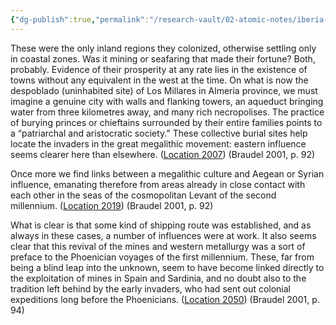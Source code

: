 ```yaml
---
{"dg-publish":true,"permalink":"/research-vault/02-atomic-notes/iberia-shows-early-signs-of-eastern-invaders-from-the-sea-who-sought-to-colonize-and-exploit-resources/"}
---
```


These were the only inland regions they colonized, otherwise settling only in coastal zones. Was it mining or seafaring that made their fortune? Both, probably. Evidence of their prosperity at any rate lies in the existence of towns without any equivalent in the west at the time. On what is now the despoblado (uninhabited site) of Los Millares in Almeria province, we must imagine a genuine city with walls and flanking towers, an aqueduct bringing water from three kilometres away, and many rich necropolises. The practice of burying princes or chieftains surrounded by their entire families points to a “patriarchal and aristocratic society.” These collective burial sites help locate the invaders in the great megalithic movement: eastern influence seems clearer here than elsewhere. ([Location 2007](https://readwise.io/to_kindle?action=open&asin=B004FEFSCC&location=2007)) (Braudel 2001, p. 92)

Once more we find links between a megalithic culture and Aegean or Syrian influence, emanating therefore from areas already in close contact with each other in the seas of the cosmopolitan Levant of the second millennium. ([Location 2019](https://readwise.io/to_kindle?action=open&asin=B004FEFSCC&location=2019)) (Braudel 2001, p. 92)

What is clear is that some kind of shipping route was established, and as always in these cases, a number of influences were at work. It also seems clear that this revival of the mines and western metallurgy was a sort of preface to the Phoenician voyages of the first millennium. These, far from being a blind leap into the unknown, seem to have become linked directly to the exploitation of mines in Spain and Sardinia, and no doubt also to the tradition left behind by the early invaders, who had sent out colonial expeditions long before the Phoenicians. ([Location 2050](https://readwise.io/to_kindle?action=open&asin=B004FEFSCC&location=2050)) (Braudel 2001, p. 94)